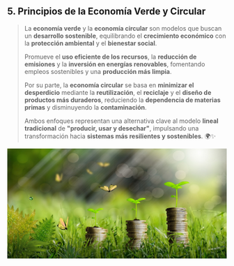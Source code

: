## 5. Principios de la Economía Verde y Circular  

>La **economía verde** y la **economía circular** son modelos que buscan un **desarrollo sostenible**, equilibrando el **crecimiento económico** con la **protección ambiental** y el **bienestar social**.  
>  
>Promueve el **uso eficiente de los recursos**, la **reducción de emisiones** y la **inversión en energías renovables**, fomentando empleos sostenibles y una **producción más limpia**.  
>  
>Por su parte, la **economía circular** se basa en **minimizar el desperdicio** mediante la **reutilización**, el **reciclaje** y el **diseño de productos más duraderos**, reduciendo la **dependencia de materias primas** y disminuyendo la **contaminación**.  
>  
>Ambos enfoques representan una alternativa clave al modelo **lineal tradicional** de **"producir, usar y desechar"**, impulsando una transformación hacia **sistemas más resilientes y sostenibles**. 🌍✨  

![Imagen Tema 5](../img_pisa3_F_Cabezuelo/Imagen_tema_5.jpg)
